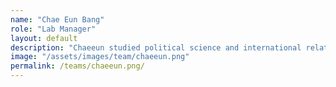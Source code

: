 ```yaml
---
name: "Chae Eun Bang"
role: "Lab Manager"
layout: default
description: "Chaeeun studied political science and international relations. As a lab manager, she bridges administrative operations and research support, facilitating smooth and effective collaboration across teams."
image: "/assets/images/team/chaeeun.png"
permalink: /teams/chaeeun.png/
---
```

